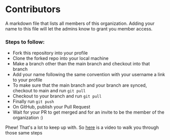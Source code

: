 # Contributors
A markdown file that lists all members of this organization. Adding your name to this file will let the admins know to grant you member access.

### Steps to follow:
- Fork this repository into your profile
- Clone the forked repo into your local machine
- Make a branch other than the main branch and checkout into that branch
- Add your name following the same convention with your username a link to your profile
- To make sure that the main branch and your branch are synced, checkout to main and run ```git pull```
- Checkout to your branch and run ```git pull```
- Finally run ```git push```
- On GitHub, publish your Pull Request
- Wait for your PR to get merged and for an invite to be the member of the organization :)

Phew! That's a lot to keep up with. So [here](https://youtu.be/c6b6B9oN4Vg) is a video to walk you through those same steps

